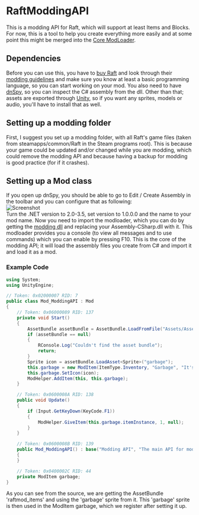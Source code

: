 # RaftModdingAPI
This is a modding API for Raft, which will support at least Items and Blocks. For now, this is a tool to help you create everything more easily and at some point this might be merged into the [Core ModLoader](https://github.com/TeKGameR950/RaftModLoader).
## Dependencies
Before you can use this, you have to [buy Raft](https://store.steampowered.com/app/648800/Raft/) and look through their [modding guidelines](http://raft-game.com/modding-guidelines.html) and make sure you know at least a basic programming language, so you can start working on your mod. You also need to have [dnSpy](https://github.com/0xd4d/dnSpy), so you can inspect the C# assembly from the dll. Other than that; assets are exported through [Unity](https://unity3d.com/get-unity/download), so if you want any sprites, models or audio, you'll have to install that as well.
## Setting up a modding folder
First, I suggest you set up a modding folder, with all Raft's game files (taken from steamapps/common/Raft in the Steam programs root). This is because your game could be updated and/or changed while you are modding, which could remove the modding API and because having a backup for modding is good practice (for if it crashes).
## Setting up a Mod class
If you open up dnSpy, you should be able to go to Edit / Create Assembly in the toolbar and you can configure that as following:  
![Screenshot](https://i.imgur.com/gCX0O1Y.png)  
Turn the .NET version to 2.0-3.5, set version to 1.0.0.0 and the name to your mod name.
Now you need to import the modloader, which you can do by getting the [modding dll](https://github.com/TeKGameR950/RaftModLoader) and replacing your Assembly-CSharp.dll with it. This modloader provides you a console (to view all messages and to use commands) which you can enable by pressing F10. This is the core of the modding API; it will load the assembly files you create from C# and import it and load it as a mod.
### Example Code
```cs
using System;
using UnityEngine;

// Token: 0x02000007 RID: 7
public class Mod_ModdingAPI : Mod
{
	// Token: 0x06000089 RID: 137
	private void Start()
	{
		AssetBundle assetBundle = AssetBundle.LoadFromFile("Assets/AssetBundles/raftmod_items");
		if (assetBundle == null)
		{
			RConsole.Log("Couldn't find the asset bundle");
			return;
		}
		Sprite icon = assetBundle.LoadAsset<Sprite>("garbage");
		this.garbage = new ModItem(ItemType.Inventory, "Garbage", "It's just garbage");
		this.garbage.SetIcon(icon);
		ModHelper.AddItem(this, this.garbage);
	}

	// Token: 0x0600008A RID: 138
	public void Update()
	{
		if (Input.GetKeyDown(KeyCode.F1))
		{
			ModHelper.GiveItem(this.garbage.itemInstance, 1, null);
		}
	}

	// Token: 0x0600008B RID: 139
	public Mod_ModdingAPI() : base("Modding API", "The main API for modding", "v0.0.1", "1.01b")
	{
	}

	// Token: 0x0400002C RID: 44
	private ModItem garbage;
}
```
As you can see from the source, we are getting the AssetBundle 'raftmod_items' and using the 'garbage' sprite from it. This 'garbage' sprite is then used in the ModItem garbage, which we register after setting it up.
